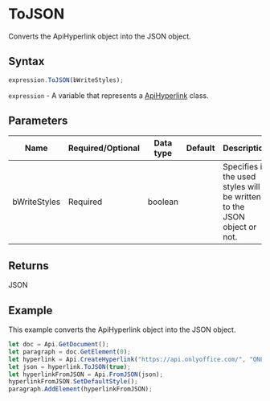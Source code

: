 # ToJSON

Converts the ApiHyperlink object into the JSON object.

## Syntax

```javascript
expression.ToJSON(bWriteStyles);
```

`expression` - A variable that represents a [ApiHyperlink](../ApiHyperlink.md) class.

## Parameters

| **Name** | **Required/Optional** | **Data type** | **Default** | **Description** |
| ------------- | ------------- | ------------- | ------------- | ------------- |
| bWriteStyles | Required | boolean |  | Specifies if the used styles will be written to the JSON object or not. |

## Returns

JSON

## Example

This example converts the ApiHyperlink object into the JSON object.

```javascript editor-
let doc = Api.GetDocument();
let paragraph = doc.GetElement(0);
let hyperlink = Api.CreateHyperlink("https://api.onlyoffice.com/", "ONLYOFFICE Document Builder", "ONLYOFFICE for developers");
let json = hyperlink.ToJSON(true);
let hyperlinkFromJSON = Api.FromJSON(json);
hyperlinkFromJSON.SetDefaultStyle();
paragraph.AddElement(hyperlinkFromJSON);
```
